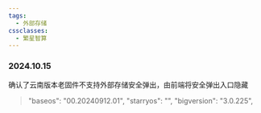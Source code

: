 ```yaml
---
tags:
  - 外部存储
cssclasses:
  - 繁星智算
---
```

### 2024.10.15

确认了云南版本老固件不支持外部存储安全弹出，由前端将安全弹出入口隐藏

>"baseos": "00.20240912.01",
	"starryos": "",
    "bigversion": "3.0.225",